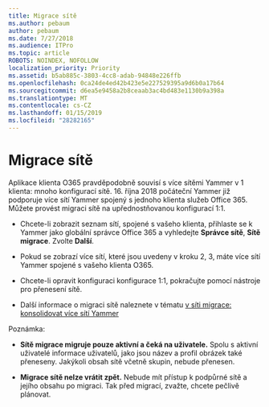 ```yaml
---
title: Migrace sítě
ms.author: pebaum
author: pebaum
ms.date: 7/27/2018
ms.audience: ITPro
ms.topic: article
ROBOTS: NOINDEX, NOFOLLOW
localization_priority: Priority
ms.assetid: b5ab885c-3803-4cc8-adab-94848e226ffb
ms.openlocfilehash: 0ca24de4ed42b423e5e227529395a9d6b0a17b64
ms.sourcegitcommit: d6ea5e9458a2b8ceaab3ac4bd483e1130b9a398a
ms.translationtype: MT
ms.contentlocale: cs-CZ
ms.lasthandoff: 01/15/2019
ms.locfileid: "28282165"
---
```

# <a name="network-migration"></a>Migrace sítě

Aplikace klienta O365 pravděpodobně souvisí s více sítěmi Yammer v 1 klienta: mnoho konfigurací sítě. 16. října 2018 počáteční Yammer již podporuje více sítí Yammer spojený s jednoho klienta služeb Office 365. Můžete provést migraci sítě na upřednostňovanou konfigurací 1:1.
  
- Chcete-li zobrazit seznam sítí, spojené s vašeho klienta, přihlaste se k Yammer jako globální správce Office 365 a vyhledejte **Správce sítě**, **Sítě migrace**. Zvolte **Další**.
    
- Pokud se zobrazí více sítí, které jsou uvedeny v kroku 2, 3, máte více sítí Yammer spojené s vašeho klienta O365.
    
- Chcete-li opravit konfiguraci konfigurace 1:1, pokračujte pomocí nástroje pro přenesení sítě.
    
- Další informace o migraci sítě naleznete v tématu [v síti migrace: konsolidovat více sítí Yammer](https://support.office.com/article/a22c1b20-9231-4ce2-a916-392b1056d002)
    
Poznámka:
  
- **Sítě migrace migruje pouze aktivní a čeká na uživatele.** Spolu s aktivní uživatelé informace uživatelů, jako jsou název a profil obrázek také přeneseny. Jakýkoli obsah sítě včetně skupin, nebude přenesen. 
    
- **Migrace sítě nelze vrátit zpět.** Nebude mít přístup k podpůrné sítě a jejího obsahu po migraci. Tak před migrací, zvažte, chcete pečlivě plánovat. 
    

